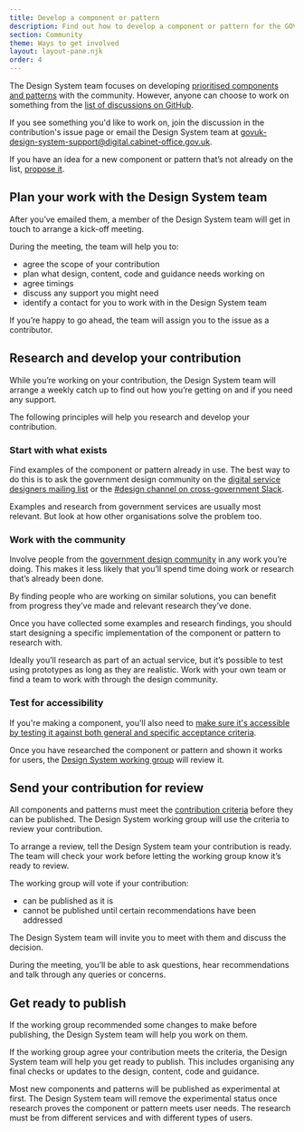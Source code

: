 ```yaml
---
title: Develop a component or pattern
description: Find out how to develop a component or pattern for the GOV.UK Design System
section: Community
theme: Ways to get involved
layout: layout-pane.njk
order: 4
---
```


The Design System team focuses on developing [prioritised components and patterns](/community/upcoming-components-patterns/) with the community. However, anyone can choose to work on something from the [list of discussions on GitHub](https://github.com/orgs/alphagov/projects/43/views/2).

If you see something you'd like to work on, join the discussion in the contribution's issue page or email the Design System team at <govuk-design-system-support@digital.cabinet-office.gov.uk>.

If you have an idea for a new component or pattern that’s not already on the list, [propose it](/community/propose-a-component-or-pattern/).

## Plan your work with the Design System team

After you’ve emailed them, a member of the Design System team will get in touch to arrange a kick-off meeting.

During the meeting, the team will help you to:

- agree the scope of your contribution
- plan what design, content, code and guidance needs working on
- agree timings
- discuss any support you might need
- identify a contact for you to work with in the Design System team

If you’re happy to go ahead, the team will assign you to the issue as a contributor.

## Research and develop your contribution

While you’re working on your contribution, the Design System team will arrange a weekly catch up to find out how you’re getting on and if you need any support.

The following principles will help you research and develop your contribution.

### Start with what exists

Find examples of the component or pattern already in use. The best way to do this is to ask the government design community on the [digital service designers mailing list](https://groups.google.com/a/digital.cabinet-office.gov.uk/forum/?hl=en-GB#!forum/digital-service-designers) or the [#design channel on cross-government Slack](https://ukgovernmentdigital.slack.com/app_redirect?channel=design).

Examples and research from government services are usually most relevant. But look at how other organisations solve the problem too.

### Work with the community

Involve people from the [government design community](https://www.gov.uk/service-manual/communities/design-community) in any work you’re doing. This makes it less likely that you’ll spend time doing work or research that’s already been done.

By finding people who are working on similar solutions, you can benefit from progress they’ve made and relevant research they’ve done.

Once you have collected some examples and research findings, you should start designing a specific implementation of the component or pattern to research with.

Ideally you’ll research as part of an actual service, but it’s possible to test using prototypes as long as they are realistic. Work with your own team or find a team to work with through the design community.

### Test for accessibility

If you're making a component, you'll also need to [make sure it's accessible by testing it against both general and specific acceptance criteria](https://github.com/alphagov/govuk-frontend/blob/main/docs/contributing/test-components-using-accessibility-acceptance-criteria.md).

Once you have researched the component or pattern and shown it works for users, the [Design System working group](/community/design-system-working-group/) will review it.

## Send your contribution for review

All components and patterns must meet the [contribution criteria](/community/contribution-criteria/) before they can be published. The Design System working group will use the criteria to review your contribution.

To arrange a review, tell the Design System team your contribution is ready. The team will check your work before letting the working group know it’s ready to review.

The working group will vote if your contribution:

- can be published as it is
- cannot be published until certain recommendations have been addressed

The Design System team will invite you to meet with them and discuss the decision.

During the meeting, you’ll be able to ask questions, hear recommendations and talk through any queries or concerns.

## Get ready to publish

If the working group recommended some changes to make before publishing, the Design System team will help you work on them.

If the working group agree your contribution meets the criteria, the Design System team will help you get ready to publish. This includes organising any final checks or updates to the design, content, code and guidance.

Most new components and patterns will be published as experimental at first. The Design System team will remove the experimental status once research proves the component or pattern meets user needs. The research must be from different services and with different types of users.
